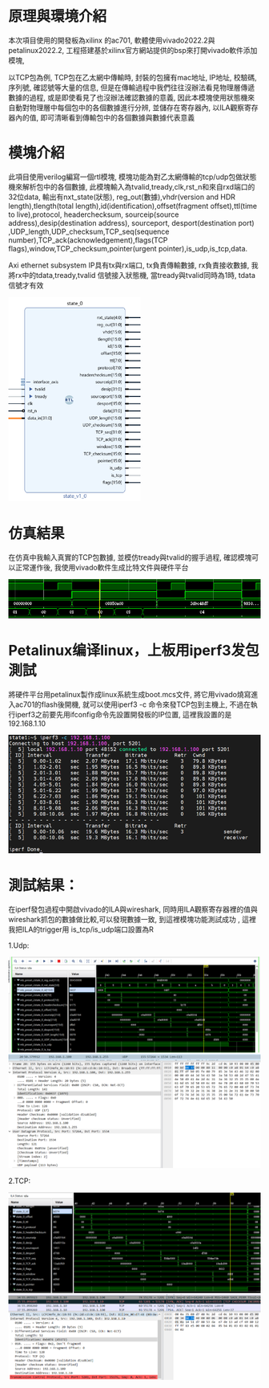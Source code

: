 # 原理與環境介紹

本次項目使用的開發板為xilinx 的ac701, 軟體使用vivado2022.2與petalinux2022.2, 工程搭建基於xilinx官方網站提供的bsp來打開vivado軟件添加模塊, 

以TCP包為例, TCP包在乙太網中傳輸時, 封裝的包擁有mac地址, IP地址, 校驗碼, 序列號, 確認號等大量的信息, 但是在傳輸過程中我們往往沒辦法看見物理層傳遞數據的過程, 或是即使看見了也沒辦法確認數據的意義, 因此本模塊使用狀態機來自動對物理層中每個包中的各個數據進行分辨, 並儲存在寄存器內, 以ILA觀察寄存器內的值, 即可清晰看到傳輸包中的各個數據與數據代表意義

# 模塊介紹

此項目使用verilog編寫一個rtl模塊, 模塊功能為對乙太網傳輸的tcp/udp包做狀態機來解析包中的各個數據, 此模塊輸入為tvalid,tready,clk,rst_n和來自rxd端口的32位data, 輸出有nxt_state(狀態), reg_out(數據),vhdr(version and HDR length),tlength(total length),id(identification),offset(fragment offset),ttl(time to live),protocol, headerchecksum, sourceip(source address),desip(destination address), sourceport, desport(destination port) ,UDP_length,UDP_checksum,TCP_seq(sequence number),TCP_ack(acknowledgement),flags(TCP flags),window,TCP_checksum,pointer(urgent pointer),is_udp,is_tcp,data.

Axi ethernet subsystem IP具有tx與rx端口, tx負責傳輸數據, rx負責接收數據, 我將rx中的tdata,tready,tvalid 信號接入狀態機, 當tready與tvalid同時為1時, tdata信號才有效

 <img src="pic\module.PNG" style="zoom:60%;" />

# 仿真結果

在仿真中我輸入真實的TCP包數據, 並模仿tready與tvalid的握手過程, 確認模塊可以正常運作後, 我使用vivado軟件生成比特文件與硬件平台

<img src="pic\simulate.PNG" style="zoom:80%;" />

# Petalinux编译linux，上板用iperf3发包測試

將硬件平台用petalinux製作成linux系統生成boot.mcs文件, 將它用vivado燒寫進入ac701的flash後開機, 就可以使用iperf3 -c 命令來發TCP包到主機上, 不過在執行iperf3之前要先用ifconfig命令先設置開發板的IP位置, 這裡我設置的是192.168.1.10

<img src="pic\linux3.PNG" alt="linux3" style="zoom:80%;" />

# 測試結果：

在iperf發包過程中開啟vivado的ILA與wireshark, 同時用ILA觀察寄存器裡的值與wireshark抓包的數據做比較,可以發現數據一致, 到這裡模塊功能測試成功 , 這裡我把ILA的trigger用 is_tcp/is_udp端口設置為R

1.Udp:

<img src="pic\iperf_udp_wireshark.PNG" alt="iperf_udp_wireshark" style="zoom:55%;" />

<img src="pic\iperf_wireshark_udp.PNG" alt="iperf_wireshark_udp" style="zoom:55%;" />

2.TCP:

<img src="pic\iperf_tcp_wireshark.PNG" alt="iperf_tcp_wireshark" style="zoom:55%;" />

<img src="pic\iperf_wireshark_tcp.PNG" alt="iperf_wireshark_tcp" style="zoom:55%;" />

 
